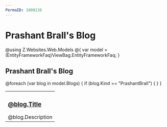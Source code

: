 ```yaml
---
PermaID: 1000136
---
```


# Prashant Brall's Blog

@using Z.Websites.Web.Models
@{
    var model = (EntityFrameworkFaq)ViewBag.EntityFrameworkFaq;
}

<h2>Prashant Brall's Blog</h2>

<table>
    <tbody>
        @foreach (var blog in model.Blogs)
        {
            if (blog.Kind == "PrashantBrall")
            {
                <tr>
                    <td>
                        <h3><a href="@blog.Url">@blog.Title</a></h3>
                        @blog.Description
                    </td>
                </tr>
            }
        }
    </tbody>
</table>
